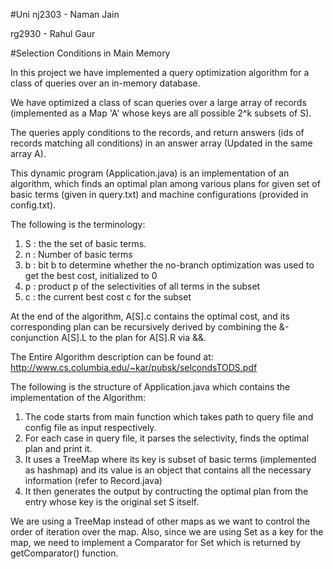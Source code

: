 #Uni
nj2303 - Naman Jain

rg2930 - Rahul Gaur

#Selection Conditions in Main Memory

In this project we have implemented a query optimization algorithm for a class of queries over an in-memory database.

We have optimized a class of scan queries over a large array of records (implemented as a Map 'A' whose keys are all possible 2^k subsets of S). 

The queries apply conditions to the records, and return answers (ids of records matching all conditions) in an answer array (Updated in the same array A).

This dynamic program (Application.java) is an implementation of an algorithm, which finds an optimal plan among various plans for given set of basic terms (given in query.txt) and machine configurations (provided in config.txt). 

The following is the terminology:

1. S : the the set of basic terms.
2. n : Number of basic terms
3. b : bit b to determine whether the no-branch optimization was used to get the best cost, initialized to 0
4. p : product p of the selectivities of all terms in the subset
5. c : the current best cost c for the subset

At the end of the algorithm, A[S].c contains the optimal cost, and its corresponding plan can be recursively derived by combining the &-conjunction A[S].L to the plan for A[S].R via &&.

The Entire Algorithm description can be found at: http://www.cs.columbia.edu/~kar/pubsk/selcondsTODS.pdf 

The following is the structure of Application.java which contains the implementation of the Algorithm:

1. The code starts from main function which takes path to query file and config file as input respectively.
2. For each case in query file, it parses the selectivity, finds the optimal plan and print it.
3. It uses a TreeMap where its key is subset of basic terms (implemented as hashmap) and its value is an object that contains all the necessary information (refer to Record.java)
4. It then generates the output by contructing the optimal plan from the entry whose key is the original set S itself. 

We are using a TreeMap instead of other maps as we want to control the order of iteration over the map. Also, since we are using Set as a key for the map, we need to implement a Comparator for Set which is returned by getComparator() function. 
